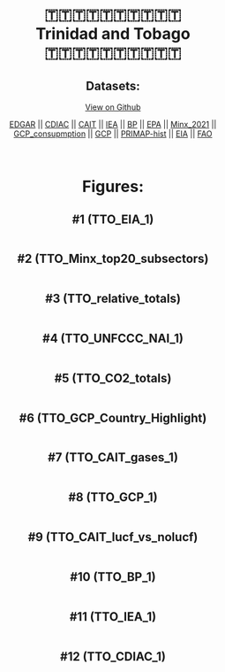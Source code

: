 
<center>
<h1 align="center">
🇹🇹🇹🇹🇹🇹🇹🇹🇹🇹
<br>
Trinidad and Tobago
<br>
🇹🇹🇹🇹🇹🇹🇹🇹🇹🇹
</h1>
<h2>Datasets:</h2>
<p><a href="https://github.com/dquintani/GreenhouseData/tree/master/country_data/TTO_Trinidad and Tobago/data">View on Github</a>
<br></p><p><a href="data/TTO_EDGAR.csv">EDGAR</a> || <a href="data/TTO_CDIAC.csv">CDIAC</a> || <a href="data/TTO_CAIT.csv">CAIT</a> || <a href="data/TTO_IEA.csv">IEA</a> || <a href="data/TTO_BP.csv">BP</a> || <a href="data/TTO_EPA.csv">EPA</a> || <a href="data/TTO_Minx_2021.csv">Minx_2021</a> || <a href="data/TTO_GCP_consupmption.csv">GCP_consupmption</a> || <a href="data/TTO_GCP.csv">GCP</a> || <a href="data/TTO_PRIMAP-hist.csv">PRIMAP-hist</a> || <a href="data/TTO_EIA.csv">EIA</a> || <a href="data/TTO_FAO.csv">FAO</a></p><p><br></p>
<h1>Figures:</h1><h2>#1 (TTO_EIA_1)</h2>
<p><img alt="" src="figures/TTO_EIA_1.png" /></p><h2>#2 (TTO_Minx_top20_subsectors)</h2>
<p><img alt="" src="figures/TTO_Minx_top20_subsectors.png" /></p><h2>#3 (TTO_relative_totals)</h2>
<p><img alt="" src="figures/TTO_relative_totals.png" /></p><h2>#4 (TTO_UNFCCC_NAI_1)</h2>
<p><img alt="" src="figures/TTO_UNFCCC_NAI_1.png" /></p><h2>#5 (TTO_CO2_totals)</h2>
<p><img alt="" src="figures/TTO_CO2_totals.png" /></p><h2>#6 (TTO_GCP_Country_Highlight)</h2>
<p><img alt="" src="figures/TTO_GCP_Country_Highlight.png" /></p><h2>#7 (TTO_CAIT_gases_1)</h2>
<p><img alt="" src="figures/TTO_CAIT_gases_1.png" /></p><h2>#8 (TTO_GCP_1)</h2>
<p><img alt="" src="figures/TTO_GCP_1.png" /></p><h2>#9 (TTO_CAIT_lucf_vs_nolucf)</h2>
<p><img alt="" src="figures/TTO_CAIT_lucf_vs_nolucf.png" /></p><h2>#10 (TTO_BP_1)</h2>
<p><img alt="" src="figures/TTO_BP_1.png" /></p><h2>#11 (TTO_IEA_1)</h2>
<p><img alt="" src="figures/TTO_IEA_1.png" /></p><h2>#12 (TTO_CDIAC_1)</h2>
<p><img alt="" src="figures/TTO_CDIAC_1.png" /></p>